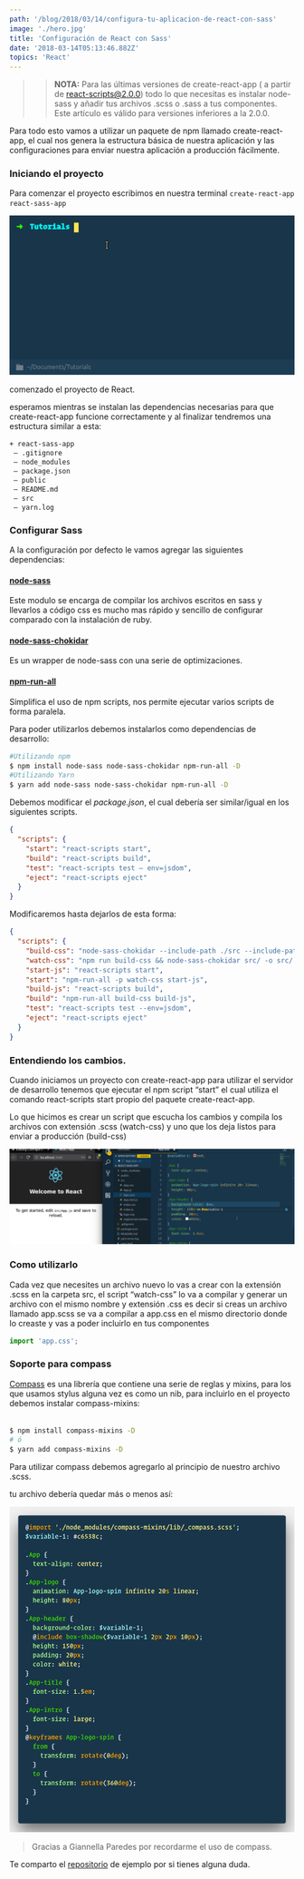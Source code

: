 ```yaml
---
path: '/blog/2018/03/14/configura-tu-aplicacion-de-react-con-sass'
image: './hero.jpg'
title: 'Configuración de React con Sass'
date: '2018-03-14T05:13:46.882Z'
topics: 'React'
---
```


> > **NOTA:** Para las últimas versiones de create-react-app ( a partir de react-scripts@2.0.0) todo lo que necesitas es instalar node-sass y añadir tus archivos .scss o .sass a tus componentes. Este artículo es válido para versiones inferiores a la 2.0.0.

Para todo esto vamos a utilizar un paquete de npm llamado create-react-app, el cual nos genera la estructura básica de nuestra aplicación y las configuraciones para enviar nuestra aplicación a producción fácilmente.

### Iniciando el proyecto

Para comenzar el proyecto escribimos en nuestra terminal `create-react-app react-sass-app`

![comenzado el proyecto de React.](./create-react-app.gif)

<figcaption>comenzado el proyecto de React.</figcaption>

esperamos mientras se instalan las dependencias necesarias para que create-react-app funcione correctamente y al finalizar tendremos una estructura similar a esta:

```
+ react-sass-app
 — .gitignore
 — node_modules
 — package.json
 — public
 — README.md
 — src
 — yarn.log
```

### Configurar Sass

A la configuración por defecto le vamos agregar las siguientes dependencias:

#### [node-sass](https://www.npmjs.com/package/node-sass)

Este modulo se encarga de compilar los archivos escritos en sass y llevarlos a código css es mucho mas rápido y sencillo de configurar comparado con la instalación de ruby.

#### [node-sass-chokidar](https://www.npmjs.com/package/node-sass-chokidar)

Es un wrapper de node-sass con una serie de optimizaciones.

#### [npm-run-all](https://www.npmjs.com/package/npm-run-all)

Simplifica el uso de npm scripts, nos permite ejecutar varios scripts de forma paralela.

Para poder utilizarlos debemos instalarlos como dependencias de desarrollo:

```bash
#Utilizando npm
$ npm install node-sass node-sass-chokidar npm-run-all -D
#Utilizando Yarn
$ yarn add node-sass node-sass-chokidar npm-run-all -D
```

Debemos modificar el _package.json_, el cual debería ser similar/igual en los siguientes scripts.

```json
{
  "scripts": {
    "start": "react-scripts start",
    "build": "react-scripts build",
    "test": "react-scripts test — env=jsdom",
    "eject": "react-scripts eject"
  }
}
```

Modificaremos hasta dejarlos de esta forma:

```json
{
  "scripts": {
    "build-css": "node-sass-chokidar --include-path ./src --include-path ./node_modules src/ -o src/",
    "watch-css": "npm run build-css && node-sass-chokidar src/ -o src/ --watch --recursive",
    "start-js": "react-scripts start",
    "start": "npm-run-all -p watch-css start-js",
    "build-js": "react-scripts build",
    "build": "npm-run-all build-css build-js",
    "test": "react-scripts test --env=jsdom",
    "eject": "react-scripts eject"
  }
}
```

### Entendiendo los cambios.

Cuando iniciamos un proyecto con create-react-app para utilizar el servidor de desarrollo tenemos que ejecutar el npm script “start” el cual utiliza el comando react-scripts start propio del paquete create-react-app.

Lo que hicimos es crear un script que escucha los cambios y compila los archivos con extensión .scss (watch-css) y uno que los deja listos para enviar a producción (build-css)

![React sass example](./react-example.gif)

### Como utilizarlo

Cada vez que necesites un archivo nuevo lo vas a crear con la extensión .scss en la carpeta src, el script “watch-css” lo va a compilar y generar un archivo con el mismo nombre y extensión .css es decir si creas un archivo llamado app.scss se va a compilar a app.css en el mismo directorio donde lo creaste y vas a poder incluirlo en tus componentes

```javascript
import 'app.css';
```

### Soporte para compass

[Compass](http://compass-style.org) es una librería que contiene una serie de reglas y mixins, para los que usamos stylus alguna vez es como un nib, para incluirlo en el proyecto debemos instalar compass-mixins:

```bash

$ npm install compass-mixins -D
# ó
$ yarn add compass-mixins -D
```

Para utilizar compass debemos agregarlo al principio de nuestro archivo .scss.

tu archivo debería quedar más o menos así:

![compass in react](./compass-in-react.png)

> Gracias a Giannella Paredes por recordarme el uso de compass.

Te comparto el [repositorio](https://github.com/devrchancay/react-sass-app) de ejemplo por si tienes alguna duda.
